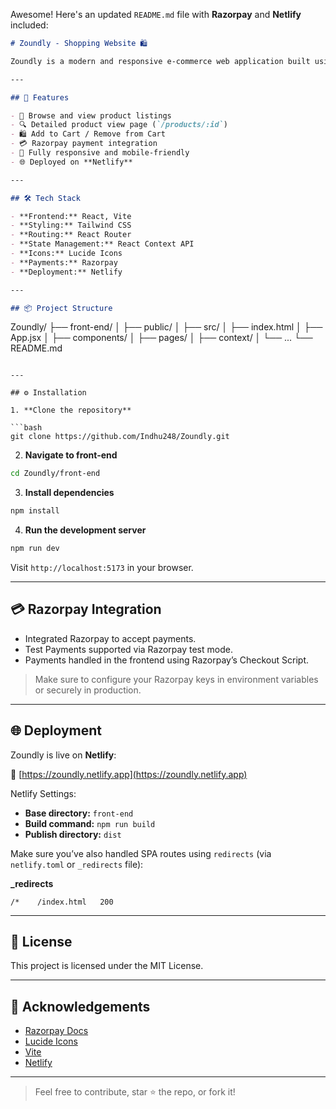 Awesome! Here's an updated `README.md` file with **Razorpay** and **Netlify** included:

```markdown
# Zoundly - Shopping Website 🛍️

Zoundly is a modern and responsive e-commerce web application built using **React + Vite**. It features dynamic product listings, shopping cart functionality, and secure payments via **Razorpay**. The project is deployed on **Netlify**.

---

## 🚀 Features

- 🛒 Browse and view product listings
- 🔍 Detailed product view page (`/products/:id`)
- 🛍️ Add to Cart / Remove from Cart
- 💳 Razorpay payment integration
- 📱 Fully responsive and mobile-friendly
- 🌐 Deployed on **Netlify**

---

## 🛠 Tech Stack

- **Frontend:** React, Vite
- **Styling:** Tailwind CSS
- **Routing:** React Router
- **State Management:** React Context API
- **Icons:** Lucide Icons
- **Payments:** Razorpay
- **Deployment:** Netlify

---

## 📦 Project Structure

```
Zoundly/
├── front-end/
│   ├── public/
│   ├── src/
│   ├── index.html
│   ├── App.jsx
│   ├── components/
│   ├── pages/
│   ├── context/
│   └── ...
└── README.md
```

---

## ⚙️ Installation

1. **Clone the repository**

```bash
git clone https://github.com/Indhu248/Zoundly.git
```

2. **Navigate to front-end**

```bash
cd Zoundly/front-end
```

3. **Install dependencies**

```bash
npm install
```

4. **Run the development server**

```bash
npm run dev
```

Visit `http://localhost:5173` in your browser.

---

## 💳 Razorpay Integration

- Integrated Razorpay to accept payments.
- Test Payments supported via Razorpay test mode.
- Payments handled in the frontend using Razorpay’s Checkout Script.

> Make sure to configure your Razorpay keys in environment variables or securely in production.

---

## 🌐 Deployment

Zoundly is live on **Netlify**:

🔗 [https://zoundly.netlify.app](https://zoundly.netlify.app)

Netlify Settings:

- **Base directory:** `front-end`
- **Build command:** `npm run build`
- **Publish directory:** `dist`

Make sure you’ve also handled SPA routes using `redirects` (via `netlify.toml` or `_redirects` file):

**_redirects**
```
/*    /index.html   200
```

---

## 📄 License

This project is licensed under the MIT License.

---

## 🙌 Acknowledgements

- [Razorpay Docs](https://razorpay.com/docs/)
- [Lucide Icons](https://lucide.dev/)
- [Vite](https://vitejs.dev/)
- [Netlify](https://www.netlify.com/)

---

> Feel free to contribute, star ⭐ the repo, or fork it!

```
